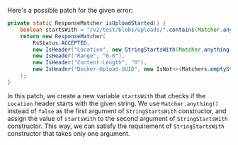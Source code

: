 Here's a possible patch for the given error:

```java
private static ResponseMatcher isUploadStarted() {
    boolean startsWith = "/v2/test/blobs/uploads/".contains(Matcher.anything());
    return new ResponseMatcher(
        RsStatus.ACCEPTED,
        new IsHeader("Location", new StringStartsWith(Matcher.anything(), startsWith)),
        new IsHeader("Range", "0-0"),
        new IsHeader("Content-Length", "0"),
        new IsHeader("Docker-Upload-UUID", new IsNot<>(Matchers.emptyString()))
    );
}
```

In this patch, we create a new variable `startsWith` that checks if the `Location` header starts with the given string. We use `Matcher.anything()` instead of `false` as the first argument of `StringStartsWith` constructor, and assign the value of `startsWith` to the second argument of `StringStartsWith` constructor. This way, we can satisfy the requirement of `StringStartsWith` constructor that takes only one argument.
